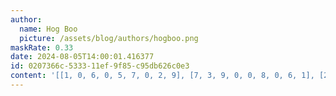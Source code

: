 ```yaml
---
author:
  name: Hog Boo
  picture: /assets/blog/authors/hogboo.png
maskRate: 0.33
date: 2024-08-05T14:00:01.416377
id: 0207366c-5333-11ef-9f85-c95db626c0e3
content: '[[1, 0, 6, 0, 5, 7, 0, 2, 9], [7, 3, 9, 0, 0, 8, 0, 6, 1], [2, 5, 4, 9, 6, 1, 7, 3, 8], [6, 1, 3, 0, 7, 2, 0, 0, 0], [9, 2, 8, 0, 0, 3, 6, 0, 7], [4, 7, 0, 0, 8, 9, 3, 1, 0], [8, 0, 7, 1, 2, 6, 0, 0, 0], [0, 9, 2, 0, 3, 0, 1, 0, 6], [3, 6, 1, 7, 0, 0, 2, 8, 4]]'
---
```

